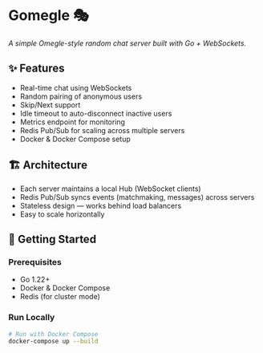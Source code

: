 # Gomegle 🎭

_A simple Omegle-style random chat server built with Go + WebSockets._

## ✨ Features

- Real-time chat using WebSockets
- Random pairing of anonymous users
- Skip/Next support
- Idle timeout to auto-disconnect inactive users
- Metrics endpoint for monitoring
- Redis Pub/Sub for scaling across multiple servers
- Docker & Docker Compose setup

## 🏗 Architecture

- Each server maintains a local Hub (WebSocket clients)
- Redis Pub/Sub syncs events (matchmaking, messages) across servers
- Stateless design — works behind load balancers
- Easy to scale horizontally

## 🚀 Getting Started

### Prerequisites

- Go 1.22+
- Docker & Docker Compose
- Redis (for cluster mode)

### Run Locally

```bash
# Run with Docker Compose
docker-compose up --build
```
